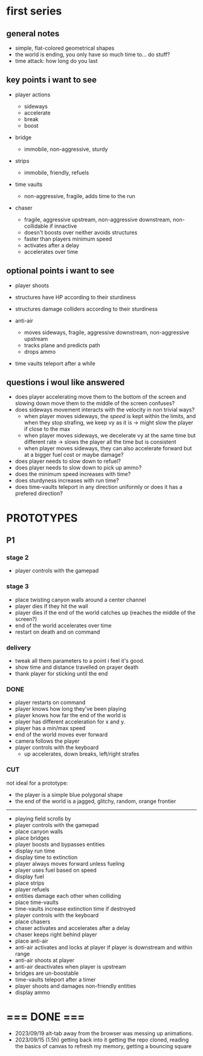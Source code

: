 # first series

## general notes

* simple, flat-colored geometrical shapes
* the world is ending, you only have so much time to... do stuff?
* time attack: how long do you last

## key points i want to see

* player actions
  * sideways
  * accelerate
  * break
  * boost

* bridge
  * immobile, non-aggressive, sturdy

* strips
  * immobile, friendly, refuels

* time vaults
  * non-aggressive, fragile, adds time to the run

* chaser
  * fragile, aggressive upstream, non-aggressive downstream, non-collidable if innactive
  * doesn't boosts over neither avoids structures 
  * faster than players minimum speed
  * activates after a delay
  * accelerates over time

## optional points i want to see

* player shoots 
* structures have HP according to their sturdiness
* structures damage colliders according to their sturdiness

* anti-air
  * moves sideways, fragile, aggressive downstream, non-aggressive upstream
  * tracks plane and predicts path
  * drops ammo

* time vaults teleport after a while

## questions i woul like answered

* does player accelerating move them to the bottom of the screen and slowing down move them to the middle of the screen confuses?
* does sideways movement interacts with the velocity in non trivial ways?
  * when player moves sideways, the *speed* is kept within the limits, and when they stop strafing, we keep vy as it is -> might slow the player if close to the max
  * when player moves sideways, we decelerate vy at the same time but different rate -> slows the player all the time but is consistent
  * when player moves sideways, they can also accelerate forward but at a bigger fuel cost or maybe damage? 
* does player needs to slow down to refuel?
* does player needs to slow down to pick up ammo?
* does the minimum speed increases with time?
* does sturdyness increases with run time?
* does time-vaults teleport in any direction uniformly or does it has a prefered direction?

# PROTOTYPES

## P1

### stage 2

* player controls with the gamepad

### stage 3

* place twisting canyon walls around a center channel
* player dies if they hit the wall
* player dies if the end of the world catches up (reaches the middle of the screen?)
* end of the world accelerates over time
* restart on death and on command

### delivery
* tweak all them parameters to a point i feel it's good.
* show time and distance travelled on prayer death
* thank player for sticking until the end

### DONE
* player restarts on command
* player knows how long they've been playing
* player knows how far the end of the world is
* player has different acceleration for x and y.
* player has a min/max speed
* end of the world moves ever forward
* camera follows the player
* player controls with the keyboard
  * up accelerates, down breaks, left/right strafes

### CUT

not ideal for a prototype:
* the player is a simple blue polygonal shape
* the end of the world is a jagged, glitchy, random, orange frontier


----

* playing field scrolls by
* player controls with the gamepad
* place canyon walls
* place bridges
* player boosts and bypasses entities
* display run time
* display time to extinction
* player always moves forward unless fueling
* player uses fuel based on speed
* display fuel
* place strips
* player refuels
* entities damage each other when colliding
* place time-vaults
* time-vaults increase extinction time if destroyed
* player controls with the keyboard
* place chasers
* chaser activates and accelerates after a delay
* chaser keeps right behind player
* place anti-air
* anti-air activates and locks at player if player is downstream and within range
* anti-air shoots at player
* anti-air deactivates when player is upstream
* bridges are un-boostable
* time-vaults teleport after a timer
* player shoots and damages non-friendly entities
* display ammo

# === DONE ===

* 2023/09/19 alt-tab away from the browser was messing up animations.
* 2023/09/15 (1.5h) getting back into it
  getting the repo cloned, reading the basics of canvas to refresh my memory, getting a bouncing square
